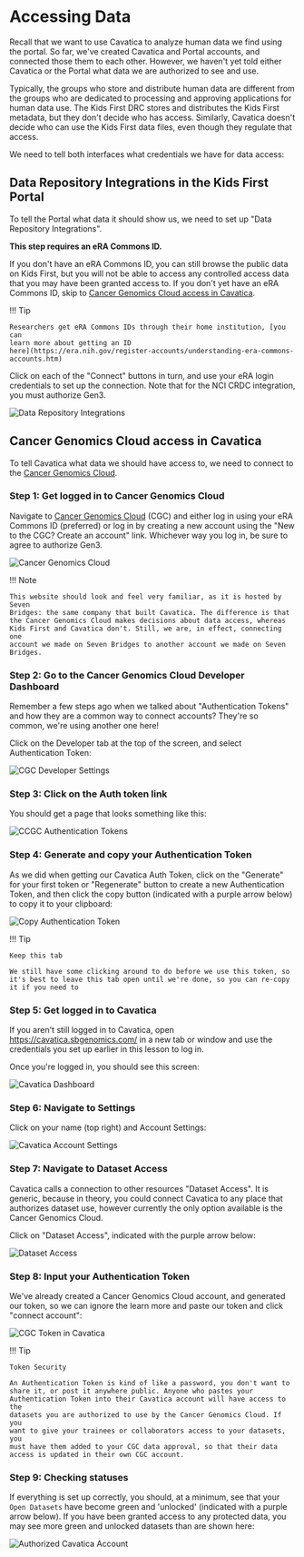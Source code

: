 # Accessing Data

Recall that we want to use Cavatica to analyze human data we find using
the portal. So far, we've created Cavatica and Portal accounts, and
connected those them to each other. However, we haven't yet told either
Cavatica or the Portal what data we are authorized to see and use.

Typically, the groups who store and distribute human data are different
from the groups who are dedicated to processing and approving
applications for human data use. The Kids First DRC stores and distributes the Kids First metadata, but they don't decide who has access. Similarly, Cavatica doesn't decide who can use the Kids First data files, even though they regulate that access.

We need to tell both interfaces what credentials we have for data access:

## Data Repository Integrations in the Kids First Portal

To tell the Portal what data it should show us, we need to set up "Data
Repository Integrations".

**This step requires an eRA Commons ID.**

If you don't have an eRA Commons ID,
you can still browse the public data on Kids First, but you will not
be able to access any controlled access data that you may have been
granted access to. If you don't yet have an eRA Commons ID, skip to
[Cancer Genomics Cloud access in Cavatica](https://cfde-training-and-engagement.readthedocs-hosted.com/en/preview/Kids-First/Setting-up-your-KF-Portal-Permissions/KF_4_AccessingData/#cancer-genomics-cloud-access-in-cavatica).

!!! Tip

    Researchers get eRA Commons IDs through their home institution, [you can
    learn more about getting an ID
    here](https://era.nih.gov/register-accounts/understanding-era-commons-accounts.htm)

Click on each of the "Connect" buttons in turn, and use your
eRA login credentials to set up the connection. Note that for the NCI
CRDC integration, you must authorize Gen3.

![Data Repository Integrations](../../images/KidsFirstPortal_10.png "Data Repository Integrations")

## Cancer Genomics Cloud access in Cavatica

To tell Cavatica what data we should have access to, we need to connect
to the [Cancer Genomics Cloud](http://www.cancergenomicscloud.org/).

### Step 1: Get logged in to Cancer Genomics Cloud

Navigate to [Cancer Genomics Cloud](http://www.cancergenomicscloud.org/) (CGC)
and either log in using your eRA Commons ID (preferred) or log in by
creating a new account using the "New to the CGC? Create an
account" link. Whichever way you log in, be sure to agree to
authorize Gen3.

![Cancer Genomics Cloud](../../images/CGC_1.png "Cancer Genomics Cloud")

!!! Note

    This website should look and feel very familiar, as it is hosted by Seven
    Bridges: the same company that built Cavatica. The difference is that
    the Cancer Genomics Cloud makes decisions about data access, whereas
    Kids First and Cavatica don't. Still, we are, in effect, connecting one
    account we made on Seven Bridges to another account we made on Seven
    Bridges.

### Step 2: Go to the Cancer Genomics Cloud Developer Dashboard

Remember a few steps ago when we talked about "Authentication Tokens"
and how they are a common way to connect accounts? They're so common,
we're using another one here!

Click on the Developer tab at the top of the screen, and select
Authentication Token:

![CGC Developer Settings](../../images/CGC_2.png "CGC Developer Settings")

### Step 3: Click on the Auth token link

You should get a page that looks something like this:

![CCGC Authentication Tokens](../../images/CGC_5.png "CCGC Authentication Tokens")

### Step 4: Generate and copy your Authentication Token

As we did when getting our Cavatica Auth Token, click on the
"Generate" for your first token or "Regenerate" button to create a new Authentication Token,
and then click the copy button (indicated with a purple arrow below) to
copy it to your clipboard:

![Copy Authentication Token](../../images/CGC_6.png "Copy Authentication Token")

!!! Tip

    Keep this tab

    We still have some clicking around to do before we use this token, so
    it's best to leave this tab open until we're done, so you can re-copy
    it if you need to


### Step 5: Get logged in to Cavatica

If you aren't still logged in to Cavatica, open
<https://cavatica.sbgenomics.com/> in a new tab or window and use the
credentials you set up earlier in this lesson to log in.

Once you're logged in, you should see this screen:

![Cavatica Dashboard](../../images/Cavatica_7.png "Cavatica Dashboard")

### Step 6: Navigate to Settings

Click on your name (top right) and Account Settings:

![Cavatica Account Settings](../../images/Cavatica_8.png "Cavatica Account Settings")

### Step 7: Navigate to Dataset Access

Cavatica calls a connection to other resources "Dataset Access". It is
generic, because in theory, you could connect Cavatica to any place that
authorizes dataset use, however currently the only option available is
the Cancer Genomics Cloud.

Click on "Dataset Access", indicated with the purple arrow below:

![Dataset Access](../../images/Cavatica_9.png "Dataset Access")

### Step 8: Input your Authentication Token

We've already created a Cancer Genomics Cloud account, and generated
our token, so we can ignore the learn more and paste our token and click
"connect account":

![CGC Token in Cavatica](../../images/Cavatica_10.png "CGC Token in Cavatica")

!!! Tip

    Token Security

    An Authentication Token is kind of like a password, you don't want to
    share it, or post it anywhere public. Anyone who pastes your
    Authentication Token into their Cavatica account will have access to the
    datasets you are authorized to use by the Cancer Genomics Cloud. If you
    want to give your trainees or collaborators access to your datasets, you
    must have them added to your CGC data approval, so that their data
    access is updated in their own CGC account.


### Step 9: Checking statuses

If everything is set up correctly, you should, at a minimum, see that
your `Open Datasets` have become green and 'unlocked'
(indicated with a purple arrow below). If you have been granted access
to any protected data, you may see more green and unlocked datasets than
are shown here:

![Authorized Cavatica Account](../../images/Cavatica_11.png "Authorized Cavatica Account")

